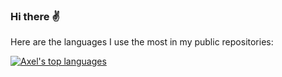 ### Hi there ✌

Here are the languages I use the most in my public repositories:

[![Axel's top languages](https://github-readme-stats.vercel.app/api/top-langs/?username=axel-op&title_color=0366D6&layout=compact)](https://github.com/anuraghazra/github-readme-stats)

<!--
**axel-op/axel-op** is a ✨ _special_ ✨ repository because its `README.md` (this file) appears on your GitHub profile.

Here are some ideas to get you started:

- 🔭 I’m currently working on ...
- 🌱 I’m currently learning ...
- 👯 I’m looking to collaborate on ...
- 🤔 I’m looking for help with ...
- 💬 Ask me about ...
- 📫 How to reach me: ...
- 😄 Pronouns: ...
- ⚡ Fun fact: ...
-->
